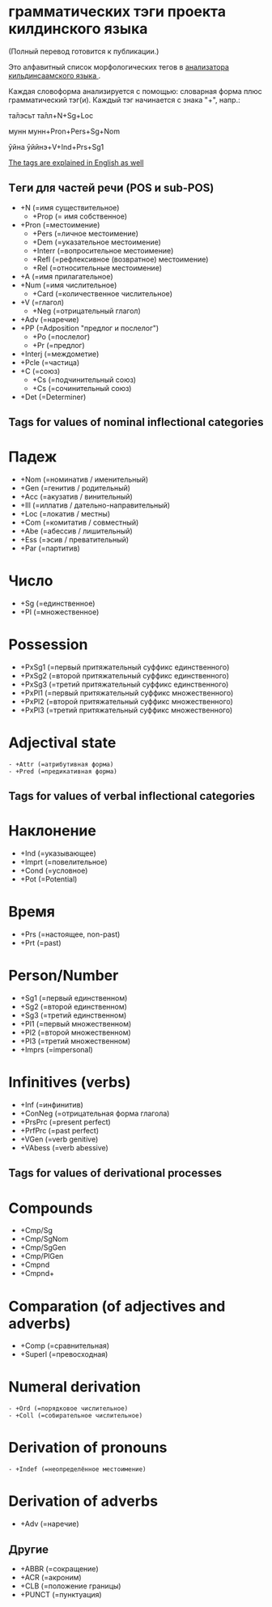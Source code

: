 # грамматических тэги проекта килдинского языка

(Полный перевод готовится к публикации.)

Это алфавитный список морфологических тегов
в [анализатора кильдинсаамского языка ](http://giellatekno.uit.no/cgi/index.sjd.rus.html).

Каждая словоформа анализируется с помощью: словарная форма плюс грамматический тэг(и). Каждый тэг начинается с знака "+", напр.:

та̄лэсьт та̄лл+N+Sg+Loc

мунн мунн+Pron+Pers+Sg+Nom 

ӯйна ӯййнэ+V+Ind+Prs+Sg1

[The tags are explained in English as well](docu-grammartags.eng.html)

## Tеги для частей речи (POS и sub-POS)
* +N (=имя существительное)
    - +Prop (= имя собственное)
* +Pron (=местоимение)
    - +Pers (=личное местоимение)
    - +Dem (=указательное местоимение)
    - +Interr (=вопросительное местоимение)
    - +Refl (=рефлексивное (возвратное) местоимение)
    - +Rel (=относительные местоимение)
* +A (=имя прилагательное)
* +Num (=имя числительное)
    - +Card (=количественное числительное)
* +V (=глагол)
    - +Neg (=отрицательный глагол)
* +Adv (=наречие)
* +PP (=Adposition "предлог и послелог")
    - +Po (=послелог)
    - +Pr (=предлог)
* +Interj (=междометие)
* +Pcle (=частица)
* +C (=союз)
    - +Cs (=подчинительный союз) 
    - +Cs (=сочинительный союз)
* +Det (=Determiner)

## Tags for values of nominal inflectional categories
# Падеж
* +Nom (=номинатив / именительный)
* +Gen (=генитив / родительный)
* +Acc (=акузатив / винительный)
* +Ill (=иллатив / дательно-направительный)
* +Loc (=локатив / местны)
* +Com (=комитатив / совместный)
* +Abe (=абессив / лишительный)
* +Ess (=эсив / преватительный)
* +Par (=партитив)

# Число
* +Sg (=единственное)
* +Pl (=множественное) 

# Possession
* +PxSg1 (=первый притяжательный суффикс единственного)
* +PxSg2 (=второй притяжательный суффикс единственного)
* +PxSg3 (=третий притяжательный суффикс единственного)
* +PxPl1 (=первый притяжательный суффикс множественного)
* +PxPl2 (=второй притяжательный суффикс множественного)
* +PxPl3 (=третий притяжательный суффикс множественного)

# Adjectival state
    - +Attr (=атрибутивная форма)
    - +Pred (=предикативная форма)

## Tags for values of verbal inflectional categories
# Наклонение
* +Ind (=указывающее)
* +Imprt (=повелительное)
* +Cond (=условное)
* +Pot (=Potential)

# Время
* +Prs (=настоящее, non-past)
* +Prt (=past)

# Person/Number
* +Sg1 (=первый единственном)
* +Sg2 (=второй единственном)
* +Sg3 (=третий единственном)
* +Pl1 (=первый множественном)
* +Pl2 (=второй множественном)
* +Pl3 (=третий множественном)
* +Imprs (=impersonal)

# Infinitives (verbs)
* +Inf (=инфинитив)
* +ConNeg (=отрицательная форма глагола)
* +PrsPrc (=present perfect)
* +PrfPrc (=past perfect)
* +VGen (=verb genitive)
* +VAbess (=verb abessive)

## Tags for values of derivational processes
# Compounds
* +Cmp/Sg
* +Cmp/SgNom
* +Cmp/SgGen
* +Cmp/PlGen
* +Cmpnd
* +Cmpnd+ 

# Comparation (of adjectives and adverbs)
* +Comp (=сравнительная)
* +Superl (=превосходная)

# Numeral derivation
    - +Ord (=порядковое числительное)
    - +Coll (=собирательное числительное)

# Derivation of pronouns
    - +Indef (=неопределённое местоимение)

# Derivation of adverbs
* +Adv (=наречие)

## Другие
* +ABBR (=сокращение)
* +ACR (=акроним)
* +CLB (=положение границы)
* +PUNCT (=пунктуация)
